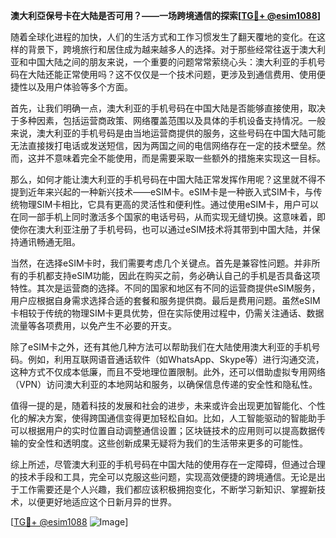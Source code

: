 **澳大利亞保号卡在大陆是否可用？——一场跨境通信的探索[[TG💪+ @esim1088](https://t.me/s/esim1088)]**

随着全球化进程的加快，人们的生活方式和工作习惯发生了翻天覆地的变化。在这样的背景下，跨境旅行和居住成为越来越多人的选择。对于那些经常往返于澳大利亚和中国大陆之间的朋友来说，一个重要的问题常常萦绕心头：澳大利亚的手机号码在大陆还能正常使用吗？这不仅仅是一个技术问题，更涉及到通信费用、使用便捷性以及用户体验等多个方面。

首先，让我们明确一点，澳大利亚的手机号码在中国大陆是否能够直接使用，取决于多种因素，包括运营商政策、网络覆盖范围以及具体的手机设备支持情况。一般来说，澳大利亚的手机号码是由当地运营商提供的服务，这些号码在中国大陆可能无法直接拨打电话或发送短信，因为两国之间的电信网络存在一定的技术壁垒。然而，这并不意味着完全不能使用，而是需要采取一些额外的措施来实现这一目标。

那么，如何才能让澳大利亚的手机号码在中国大陆正常发挥作用呢？这里就不得不提到近年来兴起的一种新兴技术——eSIM卡。eSIM卡是一种嵌入式SIM卡，与传统物理SIM卡相比，它具有更高的灵活性和便利性。通过使用eSIM卡，用户可以在同一部手机上同时激活多个国家的电话号码，从而实现无缝切换。这意味着，即使你在澳大利亚注册了手机号码，也可以通过eSIM技术将其带到中国大陆，并保持通讯畅通无阻。

当然，在选择eSIM卡时，我们需要考虑几个关键点。首先是兼容性问题。并非所有的手机都支持eSIM功能，因此在购买之前，务必确认自己的手机是否具备这项特性。其次是运营商的选择。不同的国家和地区有不同的运营商提供eSIM服务，用户应根据自身需求选择合适的套餐和服务提供商。最后是费用问题。虽然eSIM卡相较于传统的物理SIM卡更具优势，但在实际使用过程中，仍需关注通话、数据流量等各项费用，以免产生不必要的开支。

除了eSIM卡之外，还有其他几种方法可以帮助我们在大陆使用澳大利亚的手机号码。例如，利用互联网语音通话软件（如WhatsApp、Skype等）进行沟通交流，这种方式不仅成本低廉，而且不受地理位置限制。此外，还可以借助虚拟专用网络（VPN）访问澳大利亚的本地网站和服务，以确保信息传递的安全性和隐私性。

值得一提的是，随着科技的发展和社会的进步，未来或许会出现更加智能化、个性化的解决方案，使得跨国通信变得更加轻松自如。比如，人工智能驱动的智能助手可以根据用户的实时位置自动调整通信设置；区块链技术的应用则可以提高数据传输的安全性和透明度。这些创新成果无疑将为我们的生活带来更多的可能性。

综上所述，尽管澳大利亚的手机号码在中国大陆的使用存在一定障碍，但通过合理的技术手段和工具，完全可以克服这些问题，实现高效便捷的跨境通信。无论是出于工作需要还是个人兴趣，我们都应该积极拥抱变化，不断学习新知识、掌握新技术，以便更好地适应这个日新月异的世界。

[[TG💪+ @esim1088](https://t.me/s/esim1088) ![Image](https://i.postimg.cc/4NQfJmqS/Snipaste-2025-05-13-00-14-12.png)]